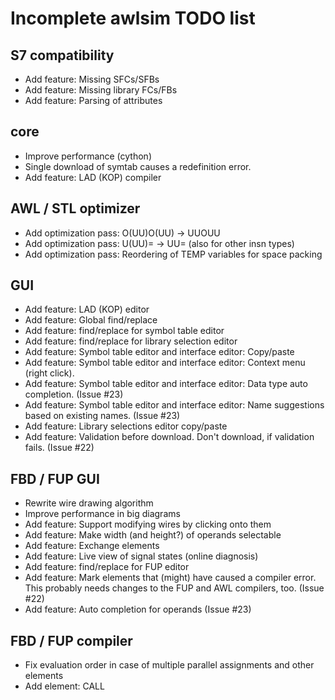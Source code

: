 # Incomplete awlsim TODO list

## S7 compatibility

* Add feature: Missing SFCs/SFBs
* Add feature: Missing library FCs/FBs
* Add feature: Parsing of attributes

## core

* Improve performance (cython)
* Single download of symtab causes a redefinition error.
* Add feature: LAD (KOP) compiler

## AWL / STL optimizer

* Add optimization pass: O(UU)O(UU) -> UUOUU
* Add optimization pass: U(UU)= -> UU=  (also for other insn types)
* Add optimization pass: Reordering of TEMP variables for space packing

## GUI

* Add feature: LAD (KOP) editor
* Add feature: Global find/replace
* Add feature: find/replace for symbol table editor
* Add feature: find/replace for library selection editor
* Add feature: Symbol table editor and interface editor: Copy/paste
* Add feature: Symbol table editor and interface editor: Context menu (right click).
* Add feature: Symbol table editor and interface editor: Data type auto completion. (Issue #23)
* Add feature: Symbol table editor and interface editor: Name suggestions based on existing names. (Issue #23)
* Add feature: Library selections editor copy/paste
* Add feature: Validation before download. Don't download, if validation fails. (Issue #22)

## FBD / FUP GUI

* Rewrite wire drawing algorithm
* Improve performance in big diagrams
* Add feature: Support modifying wires by clicking onto them
* Add feature: Make width (and height?) of operands selectable
* Add feature: Exchange elements
* Add feature: Live view of signal states (online diagnosis)
* Add feature: find/replace for FUP editor
* Add feature: Mark elements that (might) have caused a compiler error. This probably needs changes to the FUP and AWL compilers, too. (Issue #22)
* Add feature: Auto completion for operands (Issue #23)

## FBD / FUP compiler

* Fix evaluation order in case of multiple parallel assignments and other elements
* Add element: CALL
